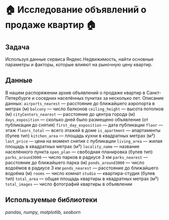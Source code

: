 # 🏠 Исследование объявлений о продаже квартир 🏠

## Задача
Используя данные сервиса Яндекс.Недвижимость, найти основные параметры и факторы, которые влияют на рыночную цену квартир.

## Данные
В нашем распоряжении архив объявлений о продаже квартир в Санкт-Петербурге и соседних населённых пунктах за несколько лет.
Описание данных:
`airports_nearest` — расстояние до ближайшего аэропорта в метрах (м)
`balcony` — число балконов
`ceiling_height` — высота потолков (м)
`cityCenters_nearest` — расстояние до центра города (м)
`days_exposition` — сколько дней было размещено объявление (от публикации до снятия)
`first_day_exposition` — дата публикации
`floor` — этаж
`floors_total` — всего этажей в доме
`is_apartment` — апартаменты (булев тип)
`kitchen_area` — площадь кухни в квадратных метрах (м²)
`last_price` — цена на момент снятия с публикации
`living_area` — жилая площадь в квадратных метрах (м²)
`locality_name` — название населённого пункта
`open_plan` — свободная планировка (булев тип)
`parks_around3000` — число парков в радиусе 3 км
`parks_nearest` — расстояние до ближайшего парка (м)
`ponds_around3000` — число водоёмов в радиусе 3 км
`ponds_nearest` — расстояние до ближайшего водоёма (м)
`rooms` — число комнат
`studio` — квартира-студия (булев тип)
`total_area` — общая площадь квартиры в квадратных метрах (м²)
`total_images` — число фотографий квартиры в объявлении

## Используемые библиотеки
*pandas, numpy, matplotlib, seaborn*
